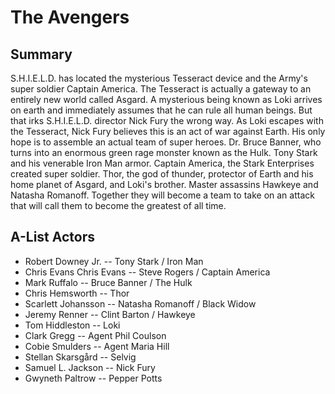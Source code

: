 # The Avengers

## Summary
S.H.I.E.L.D. has located the mysterious Tesseract device and the Army's super soldier Captain America. The Tesseract is actually a gateway to an entirely new world called Asgard. A mysterious being known as Loki arrives on earth and immediately assumes that he can rule all human beings. But that irks S.H.I.E.L.D. director Nick Fury the wrong way. As Loki escapes with the Tesseract, Nick Fury believes this is an act of war against Earth. His only hope is to assemble an actual team of super heroes. Dr. Bruce Banner, who turns into an enormous green rage monster known as the Hulk. Tony Stark and his venerable Iron Man armor. Captain America, the Stark Enterprises created super soldier. Thor, the god of thunder, protector of Earth and his home planet of Asgard, and Loki's brother. Master assassins Hawkeye and Natasha Romanoff. Together they will become a team to take on an attack that will call them to become the greatest of all time.

## A-List Actors
* Robert Downey Jr.	-- Tony Stark / Iron Man
* Chris Evans	Chris Evans	-- Steve Rogers / Captain America
* Mark Ruffalo -- Bruce Banner / The Hulk
* Chris Hemsworth -- Thor
* Scarlett Johansson -- Natasha Romanoff / Black Widow
* Jeremy Renner	-- Clint Barton / Hawkeye
* Tom Hiddleston -- Loki
* Clark Gregg -- Agent Phil Coulson
* Cobie Smulders -- Agent Maria Hill
* Stellan Skarsgård -- Selvig
* Samuel L. Jackson -- Nick Fury
* Gwyneth Paltrow -- Pepper Potts

